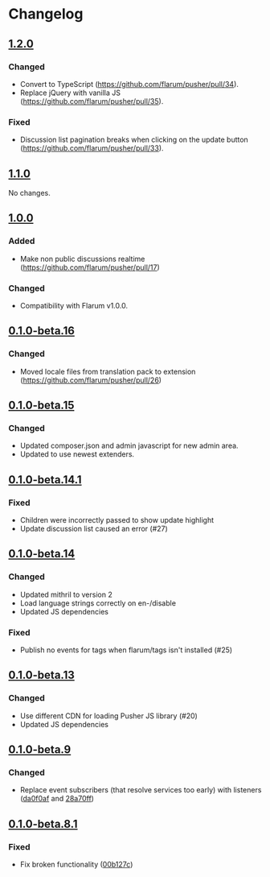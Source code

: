 # Changelog

## [1.2.0](https://github.com/flarum/pusher/compare/v1.1.0...v1.2.0)

### Changed
- Convert to TypeScript (https://github.com/flarum/pusher/pull/34).
- Replace jQuery with vanilla JS (https://github.com/flarum/pusher/pull/35).

### Fixed
- Discussion list pagination breaks when clicking on the update button (https://github.com/flarum/pusher/pull/33).

## [1.1.0](https://github.com/flarum/pusher/compare/v1.0.0...v1.1.0)

No changes.

## [1.0.0](https://github.com/flarum/pusher/compare/v0.1.0-beta.16...v1.0.0)

### Added
- Make non public discussions realtime (https://github.com/flarum/pusher/pull/17)

### Changed
- Compatibility with Flarum v1.0.0.

## [0.1.0-beta.16](https://github.com/flarum/pusher/compare/v0.1.0-beta.15...v0.1.0-beta.16)

### Changed
- Moved locale files from translation pack to extension (https://github.com/flarum/pusher/pull/26)

## [0.1.0-beta.15](https://github.com/flarum/pusher/compare/v0.1.0-beta.14.1...v0.1.0-beta.15)

### Changed
- Updated composer.json and admin javascript for new admin area.
- Updated to use newest extenders.

## [0.1.0-beta.14.1](https://github.com/flarum/pusher/compare/v0.1.0-beta.14...v0.1.0-beta.14.1)

### Fixed
- Children were incorrectly passed to show update highlight
- Update discussion list caused an error (#27)

## [0.1.0-beta.14](https://github.com/flarum/pusher/compare/v0.1.0-beta.13...v0.1.0-beta.14)

### Changed
- Updated mithril to version 2
- Load language strings correctly on en-/disable
- Updated JS dependencies

### Fixed
- Publish no events for tags when flarum/tags isn't installed (#25)

## [0.1.0-beta.13](https://github.com/flarum/pusher/compare/v0.1.0-beta.12...v0.1.0-beta.13)

### Changed
- Use different CDN for loading Pusher JS library (#20)
- Updated JS dependencies

## [0.1.0-beta.9](https://github.com/flarum/pusher/compare/v0.1.0-beta.8.1...v0.1.0-beta.9)

### Changed
- Replace event subscribers (that resolve services too early) with listeners ([da0f0af](https://github.com/flarum/pusher/commit/da0f0afb24bae39535b4beaf750f311c403adef1) and [28a70ff](https://github.com/flarum/pusher/commit/28a70ff074014bc75acee6eff7a74faecf5ae341))

## [0.1.0-beta.8.1](https://github.com/flarum/pusher/compare/v0.1.0-beta.8...v0.1.0-beta.8.1)

### Fixed
- Fix broken functionality ([00b127c](https://github.com/flarum/pusher/commit/00b127c576e5554bc04b491ec47ae57f8525fac3))

